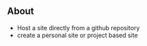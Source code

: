 ##  About

- Host a site directly from a github repository <!-- .element: class="fragment" data-fragment-index="1" -->
- create a personal site or project based site <!-- .element: class="fragment" data-fragment-index="2" -->